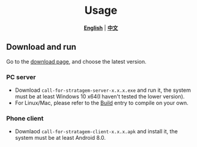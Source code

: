 <div align="center">
  
# Usage

[**English**](./usage.md) | [**中文**](./usage_zh_CN.md)

</div>

## Download and run

Go to the [download page](https://github.com/WisteFinch/Helldivers2CallForStratagemsOnPhone/releases/latest), and choose the latest version.

### PC server

- Download `call-for-stratagem-server-x.x.x.exe` and run it, the system must be at least Windows 10 x64(I haven't tested the lower version).
- For Linux/Mac, please refer to the [Build](./README.md#build) entry to compile on your own.

### Phone client

- Downlaod `call-for-stratagem-client-x.x.x.apk` and install it, the system must be at least Android 8.0.
